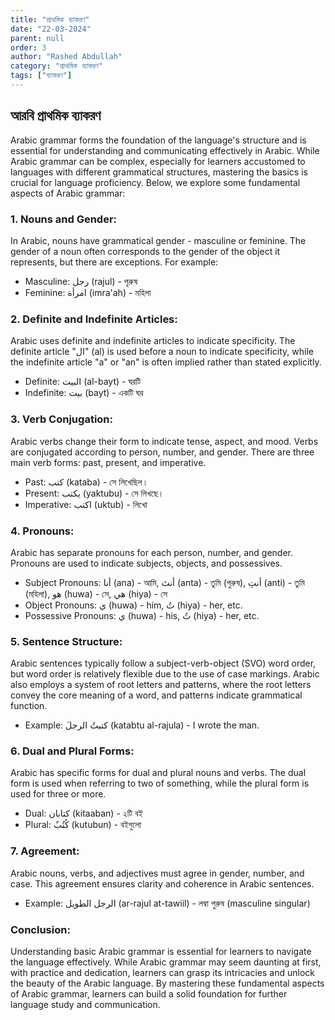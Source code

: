 ```yaml
---
title: "প্রাথমিক ব্যাকরণ"
date: "22-03-2024"
parent: null
order: 3
author: "Rashed Abdullah"
category: "প্রাথমিক ব্যাকরণ"
tags: ["ব্যাকরণ"]
---
```


## আরবি প্রাথমিক ব্যাকরণ

Arabic grammar forms the foundation of the language's structure and is essential for understanding and communicating effectively in Arabic. While Arabic grammar can be complex, especially for learners accustomed to languages with different grammatical structures, mastering the basics is crucial for language proficiency. Below, we explore some fundamental aspects of Arabic grammar:

### 1. Nouns and Gender:

In Arabic, nouns have grammatical gender - masculine or feminine. The gender of a noun often corresponds to the gender of the object it represents, but there are exceptions. For example:

- Masculine: رجل (rajul) - পৃরুষ
- Feminine: امرأة (imra'ah) - মহিলা

### 2. Definite and Indefinite Articles:

Arabic uses definite and indefinite articles to indicate specificity. The definite article "ال" (al) is used before a noun to indicate specificity, while the indefinite article "a" or "an" is often implied rather than stated explicitly.

- Definite: البيت (al-bayt) - ঘরটি
- Indefinite: بيت (bayt) - একটি ঘর

### 3. Verb Conjugation:

Arabic verbs change their form to indicate tense, aspect, and mood. Verbs are conjugated according to person, number, and gender. There are three main verb forms: past, present, and imperative.

- Past: كتب (kataba) - সে লিখেছিল।
- Present: يكتب (yaktubu) - সে লিখছে।
- Imperative: اكتب (uktub) - লিখো

### 4. Pronouns:

Arabic has separate pronouns for each person, number, and gender. Pronouns are used to indicate subjects, objects, and possessives.

- Subject Pronouns: أنا (ana) - আমি, أنتَ (anta) - তুমি (পুরুষ), أنتِ (anti) - তুমি (মহিলা), هو (huwa) - সে, هي (hiya) - সে
- Object Pronouns: ي (huwa) - him, تُ (hiya) - her, etc.
- Possessive Pronouns: ي (huwa) - his, تُ (hiya) - her, etc.

### 5. Sentence Structure:

Arabic sentences typically follow a subject-verb-object (SVO) word order, but word order is relatively flexible due to the use of case markings. Arabic also employs a system of root letters and patterns, where the root letters convey the core meaning of a word, and patterns indicate grammatical function.

- Example: كتبتُ الرجلَ (katabtu al-rajula) - I wrote the man.

### 6. Dual and Plural Forms:

Arabic has specific forms for dual and plural nouns and verbs. The dual form is used when referring to two of something, while the plural form is used for three or more.

- Dual: كتابان (kitaaban) - ২টি বই
- Plural: كُتُبٌ (kutubun) - বইগুলো

### 7. Agreement:

Arabic nouns, verbs, and adjectives must agree in gender, number, and case. This agreement ensures clarity and coherence in Arabic sentences.

- Example: الرجل الطويل (ar-rajul at-tawiil) - লম্বা পুরুষ (masculine singular)

### Conclusion:

Understanding basic Arabic grammar is essential for learners to navigate the language effectively. While Arabic grammar may seem daunting at first, with practice and dedication, learners can grasp its intricacies and unlock the beauty of the Arabic language. By mastering these fundamental aspects of Arabic grammar, learners can build a solid foundation for further language study and communication.
